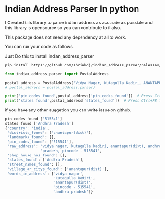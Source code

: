# Indian Address Parser In python

I Created this library to parse indian address as accurate as possible and this library is opensource so you can contribute to it also.

This package does not need any dependency at all to work.

You can run your code as follows

Just Do this to install indian_address_parser

```bash
pip install https://github.com/shriekdj/indian_address_parser/releases/download/v0.0.1/indian_address_parser-0.1.0-py3-none-any.whl
```

```python
from indian_address_parser import PostalAddress

postal_address = PostalAddress('Vidya Nagar, Kutagulla Kadiri, ANANTAPUR(Dist), Andhra Pradesh, Pincode - 515541').__dict__
# postal_address = postal_address.parse()

print('pin codes found',postal_address['pin_codes_found'])  # Press Ctrl+F8 to toggle the breakpoint.
print('states found',postal_address['states_found'])  # Press Ctrl+F8 to toggle the breakpoint.
```

if you have any other suggetion you can write issue on github.

```python
pin codes found ['515541']
states found ['Andhra Pradesh']
{'country': 'india',
 'districts_found': ['anantapur(dist)'],
 'landmarks_found': [],
 'pin_codes_found': ['515541'],
 'raw_address': 'vidya nagar, kutagulla kadiri, anantapur(dist), andhra '
                'pradesh, pincode - 515541',
 'shop_house_nos_found': [],
 'states_found': ['Andhra Pradesh'],
 'street_names_found': [],
 'village_or_citys_found': ['anantapur(dist)'],
 'words_in_address': ['vidya nagar',
                      'kutagulla kadiri',
                      'anantapur(dist)',
                      'pincode - 515541',
                      'andhra pradesh']}
```
